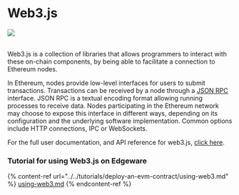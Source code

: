 # Web3.js

![](/img/web3.jpg)

\
Web3.js is a collection of libraries that allows programmers to interact with these on-chain components, by being able to facilitate a connection to Ethereum nodes.‌

In Ethereum, nodes provide low-level interfaces for users to submit transactions. Transactions can be received by a node through a [JSON RPC](https://github.com/ethereum/execution-apis) interface. JSON RPC is a textual encoding format allowing running processes to receive data. Nodes participating in the Ethereum network may choose to expose this interface in different ways, depending on its configuration and the underlying software implementation. Common options include HTTP connections, IPC or WebSockets.‌

For the full user documentation, and API reference for web3.js, [click here](https://web3js.readthedocs.io/en/v1.5.2/).

### Tutorial for using Web3.js on Edgeware

{% content-ref url="../../tutorials/deploy-an-evm-contract/using-web3.md" %}
[using-web3.md](../../tutorials/deploy-an-evm-contract/using-web3.md)
{% endcontent-ref %}
